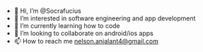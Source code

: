 - 👋 Hi, I’m @Socrafucius
- 👀 I’m interested in software engineering and app development 
- 🌱 I’m currently learning how to code
- 💞️ I’m looking to collaborate on android/ios apps
- 📫 How to reach me nelson.anjalant4@gmail.com

<!---
Socrafucius/Socrafucius is a ✨ special ✨ repository because its `README.md` (this file) appears on your GitHub profile.
You can click the Preview link to take a look at your changes.
--->
